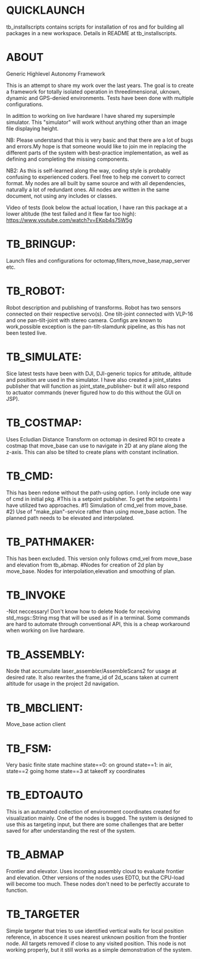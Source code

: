 # QUICKLAUNCH
tb_installscripts contains scripts for installation of ros and for building all packages in a new workspace. Details in README at tb_installscripts. 
 
# ABOUT
Generic Highlevel Autonomy Framework 

This is an attempt to share my work over the last years. The goal is to create a framework for totally isolated operation in threedimensional, uknown, dynamic and 
GPS-denied environments. Tests have been done with multiple configurations.

In adittion to working on live hardware I have shared my supersimple simulator. This "simulator" will work without anything other than an image file displaying height. 

NB: Please understand that this is very basic and that there are a lot of bugs and errors.My hope is that someone would like to join me in replacing the different parts of the system with best-practice implementation, as well as defining and completing the missing components. 

NB2: As this is self-learned along the way, coding style is probably confusing to experienced coders. Feel free to help me convert to correct format. My nodes are all built by same source and with all dependencies, naturally a lot of redundant ones. All nodes are written in the same document, not using any includes or classes. 

Video of tests (look below the actual location, I have ran this package at a lower altitude (the test failed and it flew far too high):
https://www.youtube.com/watch?v=EKpb4s75W5g

# TB_BRINGUP:
Launch files and configurations for octomap,filters,move_base,map_server etc. 

# TB_ROBOT: 
Robot description and publishing of transforms. 
Robot has two sensors connected on their respective servo(s). One tilt-joint connected with VLP-16 and one pan-tilt-joint with stereo camera. Configs are known to work,possible exception is the pan-tilt-slamdunk pipeline, as this has not been tested live. 

# TB_SIMULATE: 
Sice latest tests have been with DJI, DJI-generic topics for attitude, altitude and position are used in the simulator. I have also created a joint_states publisher 
that will function as joint_state_publisher- but it will also respond to actuator commands (never figured how to do this without the GUI on JSP). 

# TB_COSTMAP:
Uses Ecludian Distance Transform on octomap in desired ROI to create a costmap that move_base can use to navigate in 2D at any plane along the z-axis. This can also be tilted to create plans with constant inclination. 

# TB_CMD: 
This has been redone without the path-using option. I only include one way of cmd in initial pkg. 
#This is a setpoint publisher. To get the setpoints I have utilized two approaches. 
#1) Simulation of cmd_vel from move_base. 
#2) Use of "make_plan"-service rather than using move_base action. The planned path needs to be elevated and interpolated. 

# TB_PATHMAKER: 
This has been excluded. This version only follows cmd_vel from move_base and elevation from tb_abmap. 
#Nodes for creation of 2d plan by move_base. Nodes for interpolation,elevation and smoothing of plan.  

# TB_INVOKE
-Not neccessary! Don't know how to delete
Node for receiving std_msgs::String msg that will be used as if in a terminal. Some commands are hard to automate through conventional API, this is a cheap workaround when working on live hardware. 

# TB_ASSEMBLY:
Node that accumulate laser_assembler/AssembleScans2 for usage at desired rate. It also rewrites the frame_id of 2d_scans taken at current altitude for usage in the project 2d navigation. 

# TB_MBCLIENT: 
Move_base action client

# TB_FSM: 
Very basic finite state machine 
state==0: on ground 
state==1: in air, 
state==2 going home 
state==3 at takeoff xy coordinates

# TB_EDTOAUTO
This is an automated collection of environment coordinates created for visualization mainly. One of the nodes is bugged. 
The system is designed to use this as targeting input, but there are some challenges that are better saved for after understanding the rest of the system.

# TB_ABMAP
Frontier and elevator. Uses incoming assembly cloud to evaluate frontier and elevation. Other versions of the nodes uses EDTO, but the CPU-load will become too much. These nodes don't need to be perfectly accurate to function. 

# TB_TARGETER
Simple targeter that tries to use identified vertical walls for local position reference, in abscence it uses nearest unknown position from the frontier node. All targets removed if close to any visited position. This node is not working properly, but it still works as a simple demonstration of the system.



